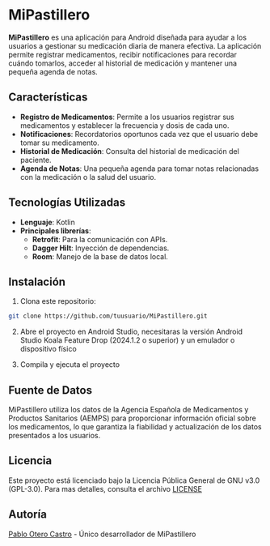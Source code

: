 # MiPastillero

**MiPastillero** es una aplicación para Android diseñada para ayudar a los usuarios a gestionar su medicación diaria de manera efectiva. La aplicación permite registrar medicamentos, recibir notificaciones para recordar cuándo tomarlos, acceder al historial de medicación y mantener una pequeña agenda de notas.

## Características

- **Registro de Medicamentos**: Permite a los usuarios registrar sus medicamentos y establecer la frecuencia y dosis de cada uno.
- **Notificaciones**: Recordatorios oportunos cada vez que el usuario debe tomar su medicamento.
- **Historial de Medicación**: Consulta del historial de medicación del paciente.
- **Agenda de Notas**: Una pequeña agenda para tomar notas relacionadas con la medicación o la salud del usuario.

## Tecnologías Utilizadas

- **Lenguaje**: Kotlin
- **Principales librerías**:
  - **Retrofit**: Para la comunicación con APIs.
  - **Dagger Hilt**: Inyección de dependencias.
  - **Room**: Manejo de la base de datos local.

## Instalación

1. Clona este repositorio:

```bash
git clone https://github.com/tuusuario/MiPastillero.git
```

2. Abre el proyecto en Android Studio, necesitaras la versión Android Studio Koala Feature Drop (2024.1.2 o superior) y un emulador o dispositivo físico

3. Compila y ejecuta el proyecto

## Fuente de Datos

MiPastillero utiliza los datos de la Agencia Española de Medicamentos y Productos Sanitarios (AEMPS) para proporcionar información oficial sobre los medicamentos, lo que garantiza la fiabilidad y actualización de los datos presentados a los usuarios.

## Licencia

Este proyecto está licenciado bajo la Licencia Pública General de GNU v3.0 (GPL-3.0). Para mas detalles, consulta el archivo [LICENSE](LICENSE)

## Autoría

[Pablo Otero Castro](https://github.com/cocot3ro) - Único desarrollador de MiPastillero